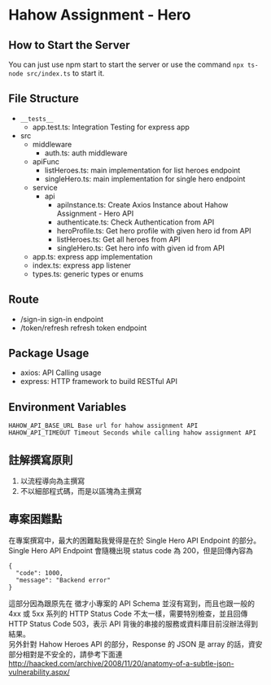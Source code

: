 # Hahow Assignment - Hero

## How to Start the Server

You can just use npm start to start the server or use the command `npx ts-node src/index.ts` to start it.

## File Structure

- `__tests__`
  - app.test.ts: Integration Testing for express app
- src
  - middleware
    - auth.ts: auth middleware
  - apiFunc
    - listHeroes.ts: main implementation for list heroes endpoint
    - singleHero.ts: main implementation for single hero endpoint
  - service
    - api
      - apiInstance.ts: Create Axios Instance about Hahow Assignment - Hero API
      - authenticate.ts: Check Authentication from API
      - heroProfile.ts: Get hero profile with given hero id from API
      - listHeroes.ts: Get all heroes from API
      - singleHero.ts: Get hero info with given id from API
  - app.ts: express app implementation
  - index.ts: express app listener
  - types.ts: generic types or enums

## Route

- /sign-in sign-in endpoint
- /token/refresh refresh token endpoint

## Package Usage

- axios: API Calling usage
- express: HTTP framework to build RESTful API

## Environment Variables

```
HAHOW_API_BASE_URL Base url for hahow assignment API
HAHOW_API_TIMEOUT Timeout Seconds while calling hahow assignment API
```

## 註解撰寫原則

1. 以流程導向為主撰寫
2. 不以細部程式碼，而是以區塊為主撰寫

## 專案困難點

在專案撰寫中，最大的困難點我覺得是在於 Single Hero API Endpoint 的部分。Single Hero API Endpoint 會隨機出現 status code 為 200，但是回傳內容為

```
{
  "code": 1000,
  "message": "Backend error"
}
```

這部分因為跟原先在 徵才小專案的 API Schema 並沒有寫到，而且也跟一般的 4xx 或 5xx 系列的 HTTP Status Code 不太一樣，需要特別檢查，並且回傳 HTTP Status Code 503，表示 API 背後的串接的服務或資料庫目前沒辦法得到結果。<br>
另外針對 Hahow Heroes API 的部分，Response 的 JSON 是 array 的話，資安部分相對是不安全的，請參考下面連<br>
http://haacked.com/archive/2008/11/20/anatomy-of-a-subtle-json-vulnerability.aspx/

